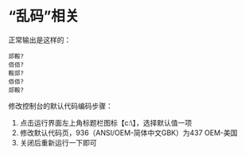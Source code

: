 # “乱码”相关

正常输出是这样的：
```text
郯鞍?
佰佰?
鞍郯?
佰佰?
郯鞍?
```

修改控制台的默认代码编码步骤：
1. 点击运行界面左上角标题栏图标【c:\】，选择默认值一项
2. 修改默认代码页，936（ANSI/OEM-简体中文GBK）为437 OEM-美国
3. 关闭后重新运行一下即可
